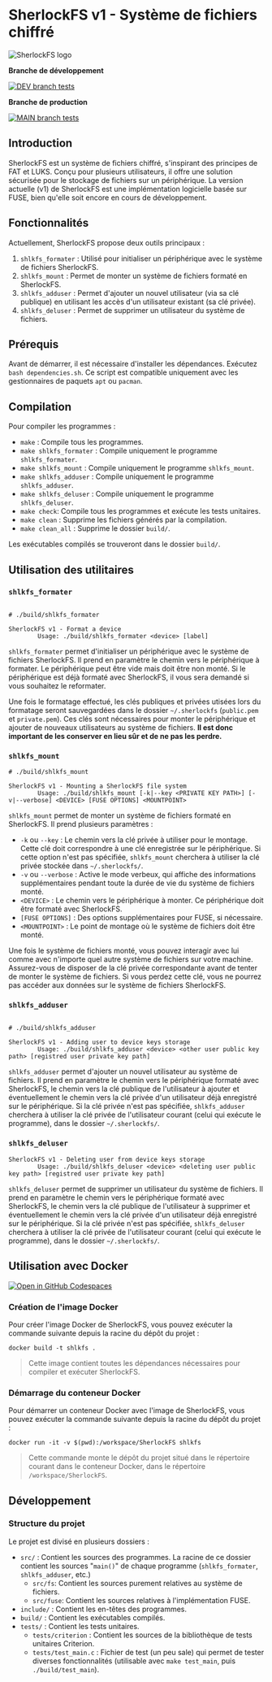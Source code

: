 # SherlockFS v1 - Système de fichiers chiffré

![SherlockFS logo](images/SherlockFS_logo.png)

**Branche de développement**

[![DEV branch tests](https://github.com/SherlockFS/SherlockFS/actions/workflows/test_suite.yml/badge.svg?branch=dev)](https://github.com/SherlockFS/SherlockFS/actions/workflows/test_suite.yml)

**Branche de production**

[![MAIN branch tests](https://github.com/SherlockFS/SherlockFS/actions/workflows/test_suite.yml/badge.svg?branch=main)](https://github.com/SherlockFS/SherlockFS/actions/workflows/test_suite.yml)

## Introduction

SherlockFS est un système de fichiers chiffré, s'inspirant des principes de FAT et LUKS. Conçu pour plusieurs utilisateurs, il offre une solution sécurisée pour le stockage de fichiers sur un périphérique. La version actuelle (v1) de SherlockFS est une implémentation logicielle basée sur FUSE, bien qu'elle soit encore en cours de développement.

## Fonctionnalités

Actuellement, SherlockFS propose deux outils principaux :

1. `shlkfs_formater` : Utilisé pour initialiser un périphérique avec le système de fichiers SherlockFS.
2. `shlkfs_mount` : Permet de monter un système de fichiers formaté en SherlockFS.
3. `shlkfs_adduser` : Permet d'ajouter un nouvel utilisateur (via sa clé publique) en utilisant les accès d'un utilisateur existant (sa clé privée).
4. `shlkfs_deluser` : Permet de supprimer un utilisateur du système de fichiers.

## Prérequis

Avant de démarrer, il est nécessaire d'installer les dépendances. Exécutez `bash dependencies.sh`. Ce script est compatible uniquement avec les gestionnaires de paquets `apt` ou `pacman`.

## Compilation

Pour compiler les programmes :

- `make` : Compile tous les programmes.
- `make shlkfs_formater` : Compile uniquement le programme `shlkfs_formater`.
- `make shlkfs_mount` : Compile uniquement le programme `shlkfs_mount`.
- `make shlkfs_adduser` : Compile uniquement le programme `shlkfs_adduser`.
- `make shlkfs_deluser` : Compile uniquement le programme `shlkfs_deluser`.
- `make check`: Compile tous les programmes et exécute les tests unitaires.
- `make clean` : Supprime les fichiers générés par la compilation.
- `make clean_all` : Supprime le dossier `build/`.

Les exécutables compilés se trouveront dans le dossier `build/`.

## Utilisation des utilitaires

### `shlkfs_formater`

```shell

# ./build/shlkfs_formater

SherlockFS v1 - Format a device
        Usage: ./build/shlkfs_formater <device> [label]
```

`shlkfs_formater` permet d'initialiser un périphérique avec le système de fichiers SherlockFS. Il prend en paramètre le chemin vers le périphérique à formater. Le périphérique peut être vide mais doit être non monté. Si le périphérique est déjà formaté avec SherlockFS, il vous sera demandé si vous souhaitez le reformater.

Une fois le formatage effectué, les clés publiques et privées utisées lors du formatage seront sauvegardées dans le dossier `~/.sherlockfs` (`public.pem` et `private.pem`). Ces clés sont nécessaires pour monter le périphérique et ajouter de nouveaux utilisateurs au système de fichiers. **Il est donc important de les conserver en lieu sûr et de ne pas les perdre.**

### `shlkfs_mount`

```shell
# ./build/shlkfs_mount

SherlockFS v1 - Mounting a SherlockFS file system
        Usage: ./build/shlkfs_mount [-k|--key <PRIVATE KEY PATH>] [-v|--verbose] <DEVICE> [FUSE OPTIONS] <MOUNTPOINT>
```

`shlkfs_mount` permet de monter un système de fichiers formaté en SherlockFS. Il prend plusieurs paramètres :

- `-k` ou `--key` : Le chemin vers la clé privée à utiliser pour le montage. Cette clé doit correspondre à une clé enregistrée sur le périphérique. Si cette option n'est pas spécifiée, `shlkfs_mount` cherchera à utiliser la clé privée stockée dans `~/.sherlockfs/`.
- `-v` ou `--verbose` : Active le mode verbeux, qui affiche des informations supplémentaires pendant toute la durée de vie du système de fichiers monté.
- `<DEVICE>` : Le chemin vers le périphérique à monter. Ce périphérique doit être formaté avec SherlockFS.
- `[FUSE OPTIONS]` : Des options supplémentaires pour FUSE, si nécessaire.
- `<MOUNTPOINT>` : Le point de montage où le système de fichiers doit être monté.

Une fois le système de fichiers monté, vous pouvez interagir avec lui comme avec n'importe quel autre système de fichiers sur votre machine. Assurez-vous de disposer de la clé privée correspondante avant de tenter de monter le système de fichiers. Si vous perdez cette clé, vous ne pourrez pas accéder aux données sur le système de fichiers SherlockFS.

### `shlkfs_adduser`

```shell

# ./build/shlkfs_adduser

SherlockFS v1 - Adding user to device keys storage
        Usage: ./build/shlkfs_adduser <device> <other user public key path> [registred user private key path]
```

`shlkfs_adduser` permet d'ajouter un nouvel utilisateur au système de fichiers. Il prend en paramètre le chemin vers le périphérique formaté avec SherlockFS, le chemin vers la clé publique de l'utilisateur à ajouter et éventuellement le chemin vers la clé privée d'un utilisateur déjà enregistré sur le périphérique. Si la clé privée n'est pas spécifiée, `shlkfs_adduser` cherchera à utiliser la clé privée de l'utilisateur courant (celui qui exécute le programme), dans le dossier `~/.sherlockfs/`.

### `shlkfs_deluser`

```shell
SherlockFS v1 - Deleting user from device keys storage
        Usage: ./build/shlkfs_deluser <device> <deleting user public key path> [registred user private key path]
```

`shlkfs_deluser` permet de supprimer un utilisateur du système de fichiers. Il prend en paramètre le chemin vers le périphérique formaté avec SherlockFS, le chemin vers la clé publique de l'utilisateur à supprimer et éventuellement le chemin vers la clé privée d'un utilisateur déjà enregistré sur le périphérique. Si la clé privée n'est pas spécifiée, `shlkfs_deluser` cherchera à utiliser la clé privée de l'utilisateur courant (celui qui exécute le programme), dans le dossier `~/.sherlockfs/`.

## Utilisation avec Docker

[![Open in GitHub Codespaces](https://github.com/codespaces/badge.svg)](https://codespaces.new/SherlockFS/SherlockFS/tree/dev?quickstart=1)

### Création de l'image Docker

Pour créer l'image Docker de SherlockFS, vous pouvez exécuter la commande suivante depuis la racine du dépôt du projet :

```shell
docker build -t shlkfs .
```

> Cette image contient toutes les dépendances nécessaires pour compiler et exécuter SherlockFS.

### Démarrage du conteneur Docker

Pour démarrer un conteneur Docker avec l'image de SherlockFS, vous pouvez exécuter la commande suivante depuis la racine du dépôt du projet :

```shell
docker run -it -v $(pwd):/workspace/SherlockFS shlkfs
```

> Cette commande monte le dépôt du projet situé dans le répertoire courant dans le conteneur Docker, dans le répertoire `/workspace/SherlockFS`.

## Développement

### Structure du projet

Le projet est divisé en plusieurs dossiers :

- `src/` : Contient les sources des programmes. La racine de ce dossier contient les sources "`main()`" de chaque programme (`shlkfs_formater`, `shlkfs_adduser`, etc.)
  - `src/fs`: Contient les sources purement relatives au système de fichiers.
  - `src/fuse`: Contient les sources relatives à l'implémentation FUSE.
- `include/` : Contient les en-têtes des programmes.
- `build/` : Contient les exécutables compilés.
- `tests/` : Contient les tests unitaires.
  - `tests/criterion` : Contient les sources de la bibliothèque de tests unitaires Criterion.
  - `tests/test_main.c` : Fichier de test (un peu sale) qui permet de tester diverses fonctionnalités (utilisable avec `make test_main`, puis `./build/test_main`).
